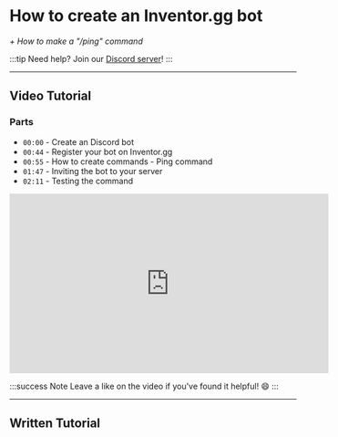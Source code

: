 # How to create an Inventor.gg bot
*+ How to make a "/ping" command*

:::tip
Need help? Join our [Discord server](https://dsc.gg/inventutor)!
:::

***

## Video Tutorial

### Parts

- `00:00` - Create an Discord bot
- `00:44` - Register your bot on Inventor.gg
- `00:55` - How to create commands - Ping command
- `01:47` - Inviting the bot to your server
- `02:11` - Testing the command

<iframe width="560" height="315" src="https://www.youtube-nocookie.com/embed/MQ_fkbbXUTE?si=c9kch__m8gdpXSeo" title="YouTube video player" frameborder="0" allow="accelerometer; autoplay; clipboard-write; encrypted-media; gyroscope; picture-in-picture; web-share" referrerpolicy="strict-origin-when-cross-origin" allowfullscreen></iframe>

:::success Note
Leave a like on the video if you've found it helpful! 😄
:::

***

## Written Tutorial


